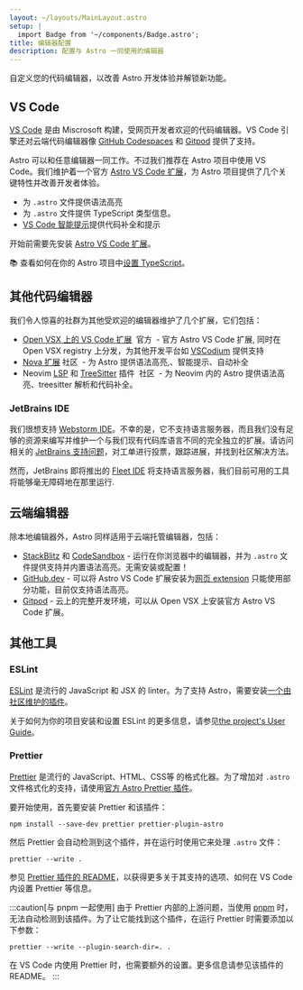 ```yaml
---
layout: ~/layouts/MainLayout.astro
setup: |
  import Badge from '~/components/Badge.astro';
title: 编辑器配置
description: 配置与 Astro 一同使用的编辑器
---
```


自定义您的代码编辑器，以改善 Astro 开发体验并解锁新功能。

## VS Code

[VS Code](https://code.visualstudio.com) 是由 Miscrosoft 构建，受网页开发者欢迎的代码编辑器。VS Code 引擎还对云端代码编辑器像 [GitHub Codespaces](https://github.com/features/codespaces) 和 [Gitpod](https://gitpod.io) 提供了支持。

Astro 可以和任意编辑器一同工作。不过我们推荐在 Astro 项目中使用 VS Code。我们维护着一个官方 [Astro VS Code 扩展](https://marketplace.visualstudio.com/items?itemName=astro-build.astro-vscode)，为 Astro 项目提供了几个关键特性并改善开发者体验。

- 为 `.astro` 文件提供语法高亮
- 为 `.astro` 文件提供 TypeScript 类型信息。
- [VS Code 智能提示](https://code.visualstudio.com/docs/editor/intellisense)提供代码补全和提示

开始前需要先安装 [Astro VS Code 扩展](https://marketplace.visualstudio.com/items?itemName=astro-build.astro-vscode)。

📚 查看如何在你的 Astro 项目中[设置 TypeScript](/zh-cn/guides/typescript/)。

## 其他代码编辑器

我们令人惊喜的社群为其他受欢迎的编辑器维护了几个扩展，它们包括：

- [Open VSX 上的 VS Code 扩展](https://open-vsx.org/extension/astro-build/astro-vscode) <span style="margin: 0.25em;"><Badge variant="accent">官方</Badge></span> - 官方 Astro VS Code 扩展, 同时在 Open VSX registry 上分发，为其他开发平台如 [VSCodium](https://vscodium.com/) 提供支持
- [Nova 扩展](https://extensions.panic.com/extensions/sciencefidelity/sciencefidelity.astro/)<span style="margin: 0.25em;"><Badge variant="neutral">社区</Badge></span> - 为 Astro 提供语法高亮,、智能提示、自动补全
- Neovim [LSP](https://github.com/neovim/nvim-lspconfig/blob/master/doc/server_configurations.md#astro) 和 [TreeSitter](https://github.com/virchau13/tree-sitter-astro) 插件 <span style="margin: 0.25em;"><Badge variant="neutral">社区</Badge></span> - 为 Neovim 内的 Astro 提供语法高亮、treesitter 解析和代码补全。

### JetBrains IDE

我们很想支持 [Webstorm IDE](https://www.jetbrains.com/webstorm/)。不幸的是，它不支持语言服务器，而且我们没有足够的资源来编写并维护一个与我们现有代码库语言不同的完全独立的扩展。请访问相关的 [JetBrains 支持问题](https://youtrack.jetbrains.com/issue/WEB-52015/Astro-Language-Support)，对工单进行投票，跟踪进展，并找到社区解决方法。

然而，JetBrains 即将推出的 [Fleet IDE](https://www.jetbrains.com/fleet/) 将支持语言服务器，我们目前可用的工具将能够毫无障碍地在那里运行.

## 云端编辑器

除本地编辑器外，Astro 同样适用于云端托管编辑器，包括：

- [StackBlitz](https://stackblitz.com) 和 [CodeSandbox](https://codesandbox.io) - 运行在你浏览器中的编辑器，并为 `.astro` 文件提供支持并内置语法高亮。无需安装或配置！
- [GitHub.dev](https://github.dev) - 可以将 Astro VS Code 扩展安装为[网页 extension](https://code.visualstudio.com/api/extension-guides/web-extensions) 只能使用部分功能，目前仅支持语法高亮。
- [Gitpod](https://gitpod.io) - 云上的完整开发环境，可以从 Open VSX 上安装官方 Astro VS Code 扩展。

## 其他工具

### ESLint

[ESLint](https://eslint.org/) 是流行的 JavaScript 和 JSX 的 linter。为了支持 Astro，需要安装[一个由社区维护的插件](https://github.com/ota-meshi/eslint-plugin-astro)。

关于如何为你的项目安装和设置 ESLint 的更多信息，请参见[the project's User Guide](https://ota-meshi.github.io/eslint-plugin-astro/user-guide/)。

### Prettier

[Prettier](https://prettier.io/) 是流行的 JavaScript、HTML、CSS等 的格式化器。为了增加对 `.astro` 文件格式化的支持，请使用[官方 Astro Prettier 插件](https://github.com/withastro/prettier-plugin-astro)。

要开始使用，首先要安装 Prettier 和该插件：

```shell
npm install --save-dev prettier prettier-plugin-astro
```

然后 Prettier 会自动检测到这个插件，并在运行时使用它来处理 `.astro` 文件：

```shell
prettier --write .
```

参见 [Prettier 插件的 README](https://github.com/withastro/prettier-plugin-astro/blob/main/README.md)，以获得更多关于其支持的选项、如何在 VS Code 内设置 Prettier 等信息。

:::caution[与 pnpm 一起使用]
由于 Prettier 内部的上游问题，当使用 [pnpm](https://pnpm.io/) 时，无法自动检测到该插件。为了让它能找到这个插件，在运行 Prettier 时需要添加以下参数：

```shell
prettier --write --plugin-search-dir=. .
```

在 VS Code 内使用 Prettier 时，也需要额外的设置。更多信息请参见该插件的 README。
:::
